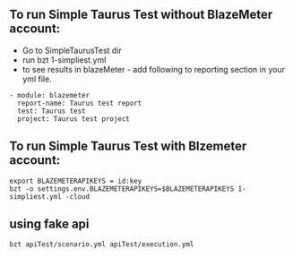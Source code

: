 
## To run Simple Taurus Test without BlazeMeter account:
- Go to SimpleTaurusTest dir
- run bzt 1-simpliest.yml
- to see results in blazeMeter - add following to reporting section in your yml file.

```
- module: blazemeter
  report-name: Taurus test report
  test: Taurus test
  project: Taurus test project
```

## To run Simple Taurus Test with Blzemeter account:

```
export BLAZEMETERAPIKEYS = id:key
bzt -o settings.env.BLAZEMETERAPIKEYS=$BLAZEMETERAPIKEYS 1-simpliest.yml -cloud
```

## using fake api

```
bzt apiTest/scenario.yml apiTest/execution.yml
```